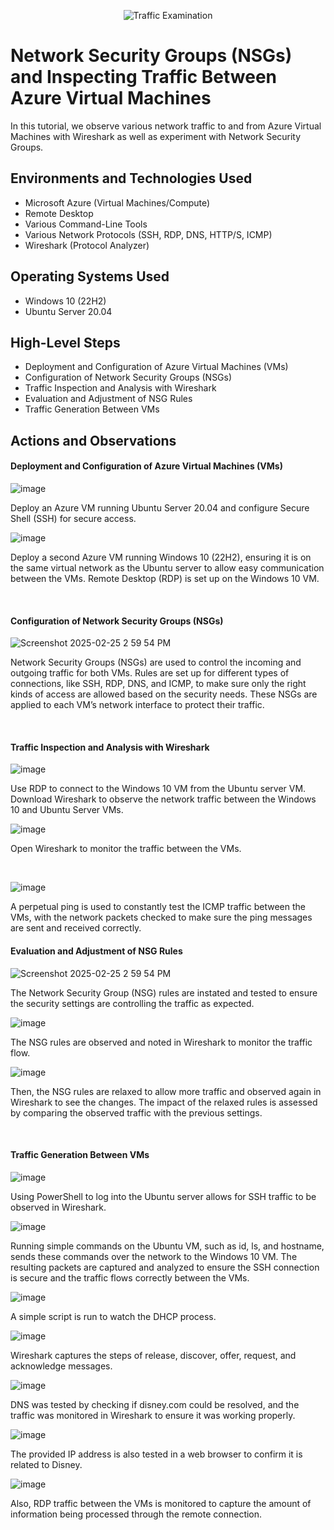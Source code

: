 <p align="center">
<img src="https://i.imgur.com/Ua7udoS.png" alt="Traffic Examination"/>
</p>

<h1>Network Security Groups (NSGs) and Inspecting Traffic Between Azure Virtual Machines</h1>
In this tutorial, we observe various network traffic to and from Azure Virtual Machines with Wireshark as well as experiment with Network Security Groups. <br />


<h2>Environments and Technologies Used</h2>

- Microsoft Azure (Virtual Machines/Compute)
- Remote Desktop
- Various Command-Line Tools
- Various Network Protocols (SSH, RDP, DNS, HTTP/S, ICMP)
- Wireshark (Protocol Analyzer)

<h2>Operating Systems Used </h2>

- Windows 10 (22H2)
- Ubuntu Server 20.04

<h2>High-Level Steps</h2>

- Deployment and Configuration of Azure Virtual Machines (VMs)
- Configuration of Network Security Groups (NSGs)
- Traffic Inspection and Analysis with Wireshark
- Evaluation and Adjustment of NSG Rules
- Traffic Generation Between VMs


<h2>Actions and Observations</h2>

<p>

  

</p>
<p>
<h4>Deployment and Configuration of Azure Virtual Machines (VMs)</h4>

![image](https://github.com/user-attachments/assets/b5bfe402-fced-4971-8f1a-9de4f1657b16)

<p>
</p>
Deploy an Azure VM running Ubuntu Server 20.04 and configure Secure Shell (SSH) for secure access.
<p>
</p>

![image](https://github.com/user-attachments/assets/1ac38b9f-cb1f-4bb7-a8be-62c90aa38f54)

</p>
Deploy a second Azure VM running Windows 10 (22H2), ensuring it is on the same virtual network as the Ubuntu server to allow easy communication between the VMs. Remote Desktop (RDP) is set up on the Windows 10 VM.

<p>
</p>
<br />

<h4>Configuration of Network Security Groups (NSGs)</h4>

![Screenshot 2025-02-25 2 59 54 PM](https://github.com/user-attachments/assets/e1051019-955b-436f-9b52-42dfdabc801f)

</p>
<p>
Network Security Groups (NSGs) are used to control the incoming and outgoing traffic for both VMs. Rules are set up for different types of connections, like SSH, RDP, DNS, and ICMP, to make sure only the right kinds of access are allowed based on the security needs. These NSGs are applied to each VM’s network interface to protect their traffic.

</p>
<br />

<p>
<h4>Traffic Inspection and Analysis with Wireshark</h4>

![image](https://github.com/user-attachments/assets/8d8bd0b7-a83e-42c7-ad7b-827306af09af)

</p>
<p>
Use RDP to connect to the Windows 10 VM from the Ubuntu server VM. Download Wireshark to observe the network traffic between the Windows 10 and Ubuntu Server VMs.
</p>
<p>
  
![image](https://github.com/user-attachments/assets/890654e2-2947-41c4-ada9-61fb7d2f723c)

</p>
<p>
Open Wireshark to monitor the traffic between the VMs.

</p>
<br />

<p>

![image](https://github.com/user-attachments/assets/4830c1d1-81d8-4049-9ca9-25f9f9fbce99)

</p>
<p>
A perpetual ping is used to constantly test the ICMP traffic between the VMs, with the network packets checked to make sure the ping messages are sent and received correctly.
</p>
<p>

<h4>Evaluation and Adjustment of NSG Rules</h4>
  
![Screenshot 2025-02-25 2 59 54 PM](https://github.com/user-attachments/assets/e1051019-955b-436f-9b52-42dfdabc801f)

The Network Security Group (NSG) rules are instated and tested to ensure the security settings are controlling the traffic as expected. 
  
![image](https://github.com/user-attachments/assets/7508ef33-d0fe-4d9a-a346-34d4bbeda160)

</p>
<p>
The NSG rules are observed and noted in Wireshark to monitor the traffic flow.
</p>
<p>

![image](https://github.com/user-attachments/assets/766ffb27-ad21-4f96-bab1-c6fadea06ab5)

</p>
<p>
Then, the NSG rules are relaxed to allow more traffic and observed again in Wireshark to see the changes. The impact of the relaxed rules is assessed by comparing the observed traffic with the previous settings.  

</p>
<br />
<p>
<h4>Traffic Generation Between VMs</h4>
 
![image](https://github.com/user-attachments/assets/accdfbc4-31a1-42b7-9c9e-73d872216e12)

</p>
<p>
Using PowerShell to log into the Ubuntu server allows for SSH traffic to be observed in Wireshark.
</p>
<p>
  
![image](https://github.com/user-attachments/assets/84f23c09-78ec-4484-a005-7c2b735d4cf4)

</p>
<p>

Running simple commands on the Ubuntu VM, such as id, ls, and hostname, sends these commands over the network to the Windows 10 VM. The resulting packets are captured and analyzed to ensure the SSH connection is secure and the traffic flows correctly between the VMs.

</p>
<p>
  

![image](https://github.com/user-attachments/assets/c14cbe16-9703-45a7-aeb1-c6f98e83c12f)

</p>
<p>
A simple script is run to watch the DHCP process.
</p>
<p>

![image](https://github.com/user-attachments/assets/c9b786e8-e07a-4434-805d-4ae53a9e8ac8)

</p>
<p>
Wireshark captures the steps of release, discover, offer, request, and acknowledge messages.
</p>
<p>

![image](https://github.com/user-attachments/assets/4823a644-8cd6-46ef-b720-7efdb7028f63)

</p>
<p>
DNS was tested by checking if disney.com could be resolved, and the traffic was monitored in Wireshark to ensure it was working properly.
</p>
<p>

![image](https://github.com/user-attachments/assets/6315eac7-487e-4a0a-8450-23b4373540c6)

</p>
<p>
The provided IP address is also tested in a web browser to confirm it is related to Disney.
</p>
<p>

![image](https://github.com/user-attachments/assets/877b2320-f4d5-46c7-b0a7-b934ef4128de)

</p>

<p>
Also, RDP traffic between the VMs is monitored to capture the amount of information being processed through the remote connection.

</p>
<br />
<p>

